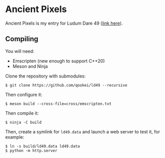 # Ancient Pixels

Ancient Pixels is my entry for Ludum Dare 49 ([link here](https://ldjam.com/events/ludum-dare/49/ancient-pixels)).

## Compiling

You will need:
 - Emscripten (new enough to support C++20)
 - Meson and Ninja

Clone the repository with submodules:
```
$ git clone https://github.com/qookei/ld49 --recursive
```

Then configure it:
```
$ meson build --cross-file=cross/emscripten.txt
```

Then compile it:
```
$ ninja -C build
```

Then, create a symlink for `ld49.data` and launch a web server to test it, for example:
```
$ ln -s build/ld49.data ld49.data
$ python -m http.server
```
